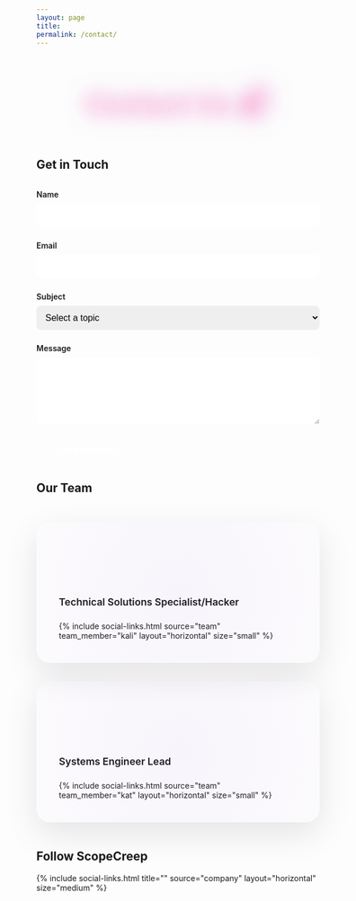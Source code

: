 ```yaml
---
layout: page
title: 
permalink: /contact/
---
```


<h1 class="page-section-title">Contact Us 📬</h1>

## Get in Touch

<form action="https://formspree.io/f/YOUR_FORM_ID" method="POST" class="contact-form">
  <div class="form-group">
    <label for="name">Name</label>
    <input type="text" id="name" name="name" required>
  </div>
  
  <div class="form-group">
    <label for="email">Email</label>
    <input type="email" id="email" name="email" required>
  </div>
  
  <div class="form-group">
    <label for="subject">Subject</label>
    <select id="subject" name="subject" required>
      <option value="">Select a topic</option>
      <option value="podcast-guest">Be a Podcast Guest</option>
      <option value="collaboration">Collaboration Idea</option>
      <option value="speaking">Speaking Inquiry</option>
      <option value="media">Media Request</option>
      <option value="general">General Question</option>
    </select>
  </div>
  
  <div class="form-group">
    <label for="message">Message</label>
    <textarea id="message" name="message" rows="5" required></textarea>
  </div>
  
  <button type="submit" class="btn btn-primary">Send Message</button>
</form>

## Our Team

<div class="team-contacts">
  <div class="team-member">
    <h3>Kali Jackson</h3>
    <p class="role">Technical Solutions Specialist/Hacker</p>
    <div class="member-social-links">
      {% include social-links.html 
         source="team"
         team_member="kali"
         layout="horizontal"
         size="small"
      %}
    </div>
  </div>
  
  <div class="team-member">
    <h3>Kat Morgan</h3>
    <p class="role">Systems Engineer Lead</p>
    <div class="member-social-links">
      {% include social-links.html 
         source="team"
         team_member="kat"
         layout="horizontal"
         size="small"
      %}
    </div>
  </div>
</div>

## Follow ScopeCreep

{% include social-links.html 
   title=""
   source="company"
   layout="horizontal"
   size="medium"
%}

<style>
.contact-form {
  max-width: 600px;
  margin: 2rem 0;
}

.form-group {
  margin-bottom: 1.5rem;
}

.form-group label {
  display: block;
  margin-bottom: 0.5rem;
  font-weight: 600;
  color: var(--color-primary);
}

.form-group input,
.form-group select,
.form-group textarea {
  width: 100%;
  padding: 0.75rem;
  border: 2px solid var(--color-secondary);
  border-radius: 8px;
  font-size: 1rem;
  transition: border-color 0.3s ease;
}

.form-group input:focus,
.form-group select:focus,
.form-group textarea:focus {
  outline: none;
  border-color: var(--color-accent);
}

.btn-primary {
  background: var(--color-primary);
  color: white;
  padding: 0.75rem 2rem;
  border: none;
  border-radius: 8px;
  font-size: 1.1rem;
  font-weight: 600;
  cursor: pointer;
  transition: all 0.3s ease;
}

.btn-primary:hover {
  background: var(--color-accent);
  transform: translateY(-2px);
}

.team-contacts {
  display: grid;
  grid-template-columns: repeat(auto-fit, minmax(300px, 1fr));
  gap: 2rem;
  margin: 3rem 0;
}

.team-member {
  background: var(--white);
  border: 3px solid var(--kawaii-purple);
  border-radius: 24px;
  padding: 2.5rem;
  box-shadow: 0 20px 60px rgba(0, 0, 0, 0.1);
  position: relative;
  overflow: hidden;
  transition: all 0.3s ease;
}

.team-member:first-child {
  border-color: var(--kawaii-pink);
}

.team-member:last-child {
  border-color: var(--kawaii-cyan);
}

.team-member::before {
  content: '';
  position: absolute;
  top: -50%;
  right: -50%;
  width: 200%;
  height: 200%;
  background: radial-gradient(circle, rgba(157, 78, 221, 0.05) 0%, transparent 70%);
  pointer-events: none;
}

.team-member:hover {
  transform: translateY(-5px);
  box-shadow: 0 25px 70px rgba(0, 0, 0, 0.15);
}

.team-member h3 {
  font-size: 1.8rem;
  font-weight: 700;
  background: linear-gradient(45deg, var(--kawaii-pink), var(--kawaii-purple));
  background-clip: text;
  -webkit-background-clip: text;
  -webkit-text-fill-color: transparent;
  margin-bottom: 0.5rem;
}

.team-member .role {
  color: var(--text-purple);
  font-weight: 600;
  font-size: 1.1rem;
  margin-bottom: 1.5rem;
}

.member-social-links {
  margin-top: 1.5rem;
}

.member-social-links .social-links__list {
  justify-content: flex-start;
}

.page-section-title {
  font-size: 3rem;
  font-weight: 700;
  text-align: center;
  margin-bottom: 3rem;
  background: linear-gradient(45deg, var(--kawaii-pink), var(--kawaii-purple), var(--kawaii-cyan));
  background-clip: text;
  -webkit-background-clip: text;
  -webkit-text-fill-color: transparent;
  text-shadow: 0 0 30px rgba(255, 105, 180, 0.6);
  filter: drop-shadow(0 0 20px rgba(157, 78, 221, 0.4));
}
</style>
